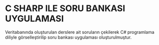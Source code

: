 # C SHARP ILE SORU BANKASI UYGULAMASI
 Veritabanında oluşturulan derslere ait soruların çekilerek C# programlama diliyle görselleştirilip soru bankası uygulaması oluşturulmuştur.

